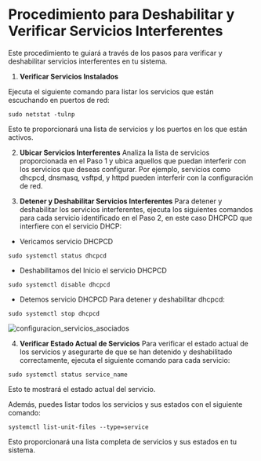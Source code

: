 
# Procedimiento para Deshabilitar y Verificar Servicios Interferentes

Este procedimiento te guiará a través de los pasos para verificar y deshabilitar servicios interferentes en tu sistema.

1. **Verificar Servicios Instalados**

Ejecuta el siguiente comando para listar los servicios que están escuchando en puertos de red:

```shell
sudo netstat -tulnp
```
Esto te proporcionará una lista de servicios y los puertos en los que están activos.

2. **Ubicar Servicios Interferentes**
Analiza la lista de servicios proporcionada en el Paso 1 y ubica aquellos que puedan interferir con los servicios que deseas configurar. Por ejemplo, servicios como dhcpcd, dnsmasq, vsftpd, y httpd pueden interferir con la configuración de red.

3. **Detener y Deshabilitar Servicios Interferentes**
Para detener y deshabilitar los servicios interferentes, ejecuta los siguientes comandos para cada servicio identificado en el Paso 2, en este caso DHCPCD que interfiere con el servicio DHCP:
- Vericamos servicio DHCPCD
```shell
sudo systemctl status dhcpcd
```
- Deshabilitamos del Inicio el servicio DHCPCD
```shell
sudo systemctl disable dhcpcd
```
- Detemos servicio DHCPCD
Para detener y deshabilitar dhcpcd:
```shell
sudo systemctl stop dhcpcd
```

![configuracion_servicios_asociados](https://github.com/AndresYE/Network_Service_on_Containers/assets/113482367/1525f854-3e6a-4a00-a2e1-d819d13b475b)


4. **Verificar Estado Actual de Servicios**
Para verificar el estado actual de los servicios y asegurarte de que se han detenido y deshabilitado correctamente, ejecuta el siguiente comando para cada servicio:

```shell
sudo systemctl status service_name
```
Esto te mostrará el estado actual del servicio.

Además, puedes listar todos los servicios y sus estados con el siguiente comando:

```shell
systemctl list-unit-files --type=service
```
Esto proporcionará una lista completa de servicios y sus estados en tu sistema.

